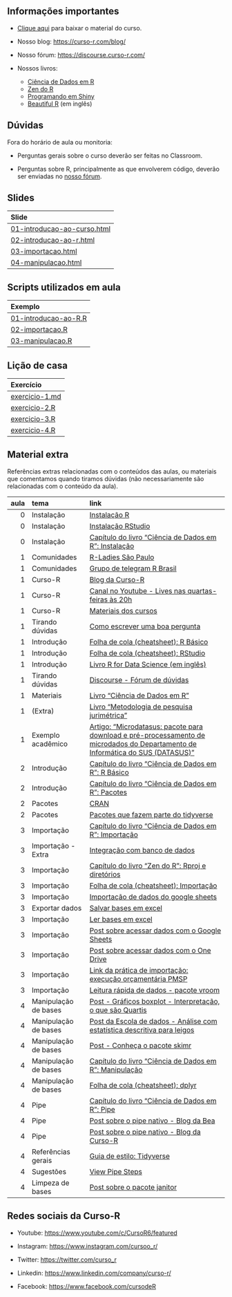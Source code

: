 
<!-- README.md is generated from README.Rmd. Please edit that file -->

## Informações importantes

- [Clique
  aqui](https://github.com/curso-r/main-r4ds-1/raw/master/material_do_curso.zip)
  para baixar o material do curso.

- Nosso blog: <https://curso-r.com/blog/>

- Nosso fórum: <https://discourse.curso-r.com/>

- Nossos livros:

  - [Ciência de Dados em R](https://livro.curso-r.com/)
  - [Zen do R](https://curso-r.github.io/zen-do-r/)
  - [Programando em Shiny](https://programando-em-shiny.curso-r.com/)
  - [Beautiful R](https://curso-r.github.io/beautiful-r/) (em inglês)

## Dúvidas

Fora do horário de aula ou monitoria:

- Perguntas gerais sobre o curso deverão ser feitas no Classroom.

- Perguntas sobre R, principalmente as que envolverem código, deverão
  ser enviadas no [nosso fórum](https://discourse.curso-r.com/).

## Slides

| Slide                                                                                                     |
|:----------------------------------------------------------------------------------------------------------|
| [01-introducao-ao-curso.html](https://curso-r.github.io/202307-r4ds-1/slides/01-introducao-ao-curso.html) |
| [02-introducao-ao-r.html](https://curso-r.github.io/202307-r4ds-1/slides/02-introducao-ao-r.html)         |
| [03-importacao.html](https://curso-r.github.io/202307-r4ds-1/slides/03-importacao.html)                   |
| [04-manipulacao.html](https://curso-r.github.io/202307-r4ds-1/slides/04-manipulacao.html)                 |

## Scripts utilizados em aula

| Exemplo                                                                                               |
|:------------------------------------------------------------------------------------------------------|
| [01-introducao-ao-R.R](https://curso-r.github.io/202307-r4ds-1/exemplos_de_aula/01-introducao-ao-R.R) |
| [02-importacao.R](https://curso-r.github.io/202307-r4ds-1/exemplos_de_aula/02-importacao.R)           |
| [03-manipulacao.R](https://curso-r.github.io/202307-r4ds-1/exemplos_de_aula/03-manipulacao.R)         |

## Lição de casa

| Exercício                                                                           |
|:------------------------------------------------------------------------------------|
| [exercicio-1.md](https://curso-r.github.io/202307-r4ds-1/exercicios/exercicio-1.md) |
| [exercicio-2.R](https://curso-r.github.io/202307-r4ds-1/exercicios/exercicio-2.R)   |
| [exercicio-3.R](https://curso-r.github.io/202307-r4ds-1/exercicios/exercicio-3.R)   |
| [exercicio-4.R](https://curso-r.github.io/202307-r4ds-1/exercicios/exercicio-4.R)   |

## Material extra

Referências extras relacionadas com o conteúdos das aulas, ou materiais
que comentamos quando tiramos dúvidas (não necessariamente são
relacionadas com o conteúdo da aula).

| aula | tema                 | link                                                                                                                                                                                     |
|-----:|:---------------------|:-----------------------------------------------------------------------------------------------------------------------------------------------------------------------------------------|
|    0 | Instalação           | [Instalação R](https://cran.rstudio.com/)                                                                                                                                                |
|    0 | Instalação           | [Instalação RStudio](https://posit.co/download/rstudio-desktop/)                                                                                                                         |
|    0 | Instalação           | [Capítulo do livro “Ciência de Dados em R”: Instalação](https://livro.curso-r.com/1-instalacao.html)                                                                                     |
|    1 | Comunidades          | [R-Ladies São Paulo](https://rladies-sp.org/)                                                                                                                                            |
|    1 | Comunidades          | [Grupo de telegram R Brasil](https://t.me/rbrasiloficial)                                                                                                                                |
|    1 | Curso-R              | [Blog da Curso-R](https://blog.curso-r.com/)                                                                                                                                             |
|    1 | Curso-R              | [Canal no Youtube - Lives nas quartas-feiras às 20h](https://www.youtube.com/c/CursoR6/featured)                                                                                         |
|    1 | Curso-R              | [Materiais dos cursos](https://curso-r.com/material/)                                                                                                                                    |
|    1 | Tirando dúvidas      | [Como escrever uma boa pergunta](https://discourse.curso-r.com/t/como-escrever-uma-boa-pergunta/542)                                                                                     |
|    1 | Introdução           | [Folha de cola (cheatsheet): R Básico](https://rstudio.com/wp-content/uploads/2016/05/base-r.pdf)                                                                                        |
|    1 | Introdução           | [Folha de cola (cheatsheet): RStudio](https://raw.githubusercontent.com/rstudio/cheatsheets/master/translations/portuguese/rstudio-IDE-cheatsheet-portuguese.pdf)                        |
|    1 | Introdução           | [Livro R for Data Science (em inglês)](https://r4ds.hadley.nz/)                                                                                                                          |
|    1 | Tirando dúvidas      | [Discourse - Fórum de dúvidas](https://discourse.curso-r.com/)                                                                                                                           |
|    1 | Materiais            | [Livro “Ciência de Dados em R”](https://livro.curso-r.com/)                                                                                                                              |
|    1 | (Extra)              | [Livro “Metodologia de pesquisa jurimétrica”](https://livro.abj.org.br/03-estatisticas.html)                                                                                             |
|    1 | Exemplo acadêmico    | [Artigo: “Microdatasus: pacote para download e pré-processamento de microdados do Departamento de Informática do SUS (DATASUS)”](https://www.scielo.br/j/csp/a/gdJXqcrW5PPDHX8rwPDYL7F/) |
|    2 | Introdução           | [Capítulo do livro “Ciência de Dados em R”: R Básico](https://livro.curso-r.com/3-r-base.html)                                                                                           |
|    2 | Introdução           | [Capítulo do livro “Ciência de Dados em R”: Pacotes](https://livro.curso-r.com/4-pacotes.html)                                                                                           |
|    2 | Pacotes              | [CRAN](https://cran.r-project.org/)                                                                                                                                                      |
|    2 | Pacotes              | [Pacotes que fazem parte do tidyverse](https://www.tidyverse.org/packages/)                                                                                                              |
|    3 | Importação           | [Capítulo do livro “Ciência de Dados em R”: Importação](https://livro.curso-r.com/5-importacao.html)                                                                                     |
|    3 | Importação - Extra   | [Integração com banco de dados](https://youtu.be/Es8H2LjfikY)                                                                                                                            |
|    3 | Importação           | [Capítulo do livro “Zen do R”: Rproj e diretórios](https://curso-r.github.io/zen-do-r/rproj-dir.html)                                                                                    |
|    3 | Importação           | [Folha de cola (cheatsheet): Importação](https://raw.githubusercontent.com/rstudio/cheatsheets/master/data-import.pdf)                                                                   |
|    3 | Importação           | [Importação de dados do google sheets](https://googlesheets4.tidyverse.org/)                                                                                                             |
|    3 | Exportar dados       | [Salvar bases em excel](https://docs.ropensci.org/writexl/)                                                                                                                              |
|    3 | Importação           | [Ler bases em excel](https://readxl.tidyverse.org/)                                                                                                                                      |
|    3 | Importação           | [Post sobre acessar dados com o Google Sheets](https://blog.curso-r.com/posts/2022-03-08-googlesheets4/)                                                                                 |
|    3 | Importação           | [Post sobre acessar dados com o One Drive](https://blog.curso-r.com/posts/2022-03-18-onedrive/)                                                                                          |
|    3 | Importação           | [Link da prática de importação: execução orçamentária PMSP](http://orcamento.sf.prefeitura.sp.gov.br/orcamento/execucao.php)                                                             |
|    3 | Importação           | [Leitura rápida de dados - pacote vroom](https://vroom.r-lib.org/)                                                                                                                       |
|    4 | Manipulação de bases | [Post - Gráficos boxplot - Interpretação, o que são Quartis](https://fernandafperes.com.br/blog/interpretacao-boxplot/)                                                                  |
|    4 | Manipulação de bases | [Post da Escola de dados - Análise com estatística descritiva para leigos](https://escoladedados.org/tutoriais/analise-com-estatistica-descritiva-para-leigos/)                          |
|    4 | Manipulação de bases | [Post - Conheça o pacote skimr](https://blog.curso-r.com/posts/2022-05-05-skimr/)                                                                                                        |
|    4 | Manipulação de bases | [Capítulo do livro “Ciência de Dados em R”: Manipulação](https://livro.curso-r.com/7-manipulacao.html)                                                                                   |
|    4 | Manipulação de bases | [Folha de cola (cheatsheet): dplyr](https://raw.githubusercontent.com/rstudio/cheatsheets/master/translations/portuguese/data-wrangling-cheatsheet-portuguese.pdf)                       |
|    4 | Pipe                 | [Capítulo do livro “Ciência de Dados em R”: Pipe](https://livro.curso-r.com/6-pipe.html)                                                                                                 |
|    4 | Pipe                 | [Post sobre o pipe nativo - Blog da Bea](https://beatrizmilz.com/blog/2021-05-18-experimentando-o-r-410/)                                                                                |
|    4 | Pipe                 | [Post sobre o pipe nativo - Blog da Curso-R](https://blog.curso-r.com/posts/2021-05-06-o-novo-pipe-esta-chegando/)                                                                       |
|    4 | Referências gerais   | [Guia de estilo: Tidyverse](https://style.tidyverse.org/)                                                                                                                                |
|    4 | Sugestões            | [View Pipe Steps](https://github.com/daranzolin/ViewPipeSteps)                                                                                                                           |
|    4 | Limpeza de bases     | [Post sobre o pacote janitor](https://blog.curso-r.com/posts/2017-07-24-janitor/)                                                                                                        |

## Redes sociais da Curso-R

- Youtube: <https://www.youtube.com/c/CursoR6/featured>

- Instagram: <https://www.instagram.com/cursoo_r/>

- Twitter: <https://twitter.com/curso_r>

- Linkedin: <https://www.linkedin.com/company/curso-r/>

- Facebook: <https://www.facebook.com/cursodeR>
